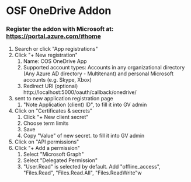 # OSF OneDrive Addon

### Register the addon with Microsoft at: https://portal.azure.com/#home


1. Search or click "App registrations"
2. Click "+ New registration"
    1. Name: COS OneDrive App
    2. Supported account types:
         Accounts in any organizational directory (Any Azure AD directory - Multitenant) and personal Microsoft accounts (e.g. Skype, Xbox)
    3. Redirect URI (optional)
         http://localhost:5000/oauth/callback/onedrive/
3. sent to new application registration page
     1. "Note Application (client) ID", to fill it into GV admin
4. Click on "Certificates & secrets"
     1. Click "+ New client secret"
     2. Choose term limits
     3. Save
     4. Copy "Value" of new secret. to fill it into GV admin 
5. Click on "API permissions"
6. Click "+ Add a permission"
     1. Select "Microsoft Graph"
     2. Select "Delegated Permission"
     3. "User.Read" is selected by default.  Add "offline_access", "Files.Read",
          "Files.Read.All", "Files.ReadWrite"w
